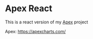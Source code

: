 # Apex React

This is a react version of my [Apex]('https://github.com/EklundRobin/Apex') project

Apex: https://apexcharts.com/
